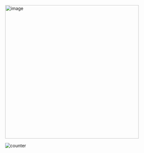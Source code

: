 <img width="430" alt="image" src="https://github.com/user-attachments/assets/14af6aa4-cf27-40c2-af0a-b08d769a3074">

![counter](https://github.com/user-attachments/assets/9b9b5174-740a-4522-b937-9b2df8cc20bf)
